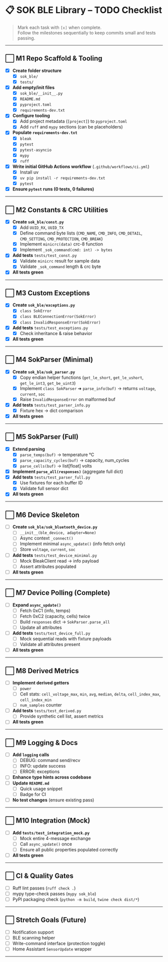 # 📋 SOK BLE Library – TODO Checklist

> Mark each task with `[x]` when complete.  
> Follow the milestones sequentially to keep commits small and tests passing.

---

## ⬜ M1 Repo Scaffold & Tooling
- [x] **Create folder structure**
  - [x] `sok_ble/`
  - [x] `tests/`
- [x] **Add empty/init files**
  - [x] `sok_ble/__init__.py`
  - [x] `README.md`
  - [x] `pyproject.toml`
  - [x] `requirements-dev.txt`
- [x] **Configure tooling**
  - [x] Add project metadata (`[project]`) to `pyproject.toml`
  - [x] Add `ruff` and `mypy` sections (can be placeholders)
- [x] **Populate `requirements-dev.txt`**
  - [x] `bleak`
  - [x] `pytest`
  - [x] `pytest-asyncio`
  - [x] `mypy`
  - [x] `ruff`
- [x] **Write initial GitHub Actions workflow** (`.github/workflows/ci.yml`)
  - [x] Install uv
  - [x] `uv pip install -r requirements-dev.txt`
  - [x] `pytest`
- [x] **Ensure `pytest` runs (0 tests, 0 failures)**

---

## ⬜ M2 Constants & CRC Utilities
- [x] **Create `sok_ble/const.py`**
  - [x] Add `UUID_RX`, `UUID_TX`
  - [x] Define command byte lists (`CMD_NAME`, `CMD_INFO`, `CMD_DETAIL`, `CMD_SETTING`, `CMD_PROTECTION`, `CMD_BREAK`)
  - [x] Implement `minicrc(data)` crc-8 function
  - [x] Implement `_sok_command(cmd: int) -> bytes`
- [x] **Add tests** `tests/test_const.py`
  - [x] Validate `minicrc` result for sample data
  - [x] Validate `_sok_command` length & crc byte
- [x] **All tests green**

---

## ⬜ M3 Custom Exceptions
- [x] **Create `sok_ble/exceptions.py`**
  - [x] `class SokError`
  - [x] `class BLEConnectionError(SokError)`
  - [x] `class InvalidResponseError(SokError)`
- [x] **Add tests** `tests/test_exceptions.py`
  - [x] Check inheritance & raise behavior
- [x] **All tests green**

---

## ⬜ M4 SokParser (Minimal)
- [x] **Create `sok_ble/sok_parser.py`**
  - [x] Copy endian helper functions (`get_le_short`, `get_le_ushort`, `get_le_int3`, `get_be_uint3`)
  - [x] Implement `class SokParser` ➜ `parse_info(buf)` → returns `voltage`, `current`, `soc`
  - [x] Raise `InvalidResponseError` on malformed buf
- [x] **Add tests** `tests/test_parser_info.py`
  - [x] Fixture hex → dict comparison
- [x] **All tests green**

---

## ⬜ M5 SokParser (Full)
- [x] **Extend parsing**
  - [x] `parse_temps(buf)` → temperature °C
  - [x] `parse_capacity_cycles(buf)` → capacity, num_cycles
  - [x] `parse_cells(buf)` → list[float] volts
- [x] **Implement `parse_all(responses)`** (aggregate full dict)
- [x] **Add tests** `tests/test_parser_full.py`
  - [x] Use fixtures for each buffer ID
  - [x] Validate full sensor dict
- [x] **All tests green**

---

## ⬜ M6 Device Skeleton
- [ ] **Create `sok_ble/sok_bluetooth_device.py`**
  - [ ] `__init__(ble_device, adapter=None)`
  - [ ] Async context `_connect()`
  - [ ] Implement minimal `async_update()` (info fetch only)
  - [ ] Store `voltage`, `current`, `soc`
- [ ] **Add tests** `tests/test_device_minimal.py`
  - [ ] Mock BleakClient read → info payload
  - [ ] Assert attributes populated
- [ ] **All tests green**

---

## ⬜ M7 Device Polling (Complete)
- [ ] **Expand `async_update()`**
  - [ ] Fetch 0xC1 (info, temps)
  - [ ] Fetch 0xC2 (capacity, cells) twice
  - [ ] Build `responses` dict → `SokParser.parse_all`
  - [ ] Update all attributes
- [ ] **Add tests** `tests/test_device_full.py`
  - [ ] Mock sequential reads with fixture payloads
  - [ ] Validate all attributes present
- [ ] **All tests green**

---

## ⬜ M8 Derived Metrics
- [ ] **Implement derived getters**
  - [ ] `power`
  - [ ] Cell stats: `cell_voltage_max`, `min`, `avg`, `median`, `delta`, `cell_index_max`, `cell_index_min`
  - [ ] `num_samples` counter
- [ ] **Add tests** `tests/test_derived.py`
  - [ ] Provide synthetic cell list, assert metrics
- [ ] **All tests green**

---

## ⬜ M9 Logging & Docs
- [ ] **Add `logging` calls**
  - [ ] DEBUG: command send/recv
  - [ ] INFO: update success
  - [ ] ERROR: exceptions
- [ ] **Enhance type hints across codebase**
- [ ] **Update `README.md`**
  - [ ] Quick usage snippet
  - [ ] Badge for CI
- [ ] **No test changes** (ensure existing pass)

---

## ⬜ M10 Integration (Mock)
- [ ] **Add `tests/test_integration_mock.py`**
  - [ ] Mock entire 4-message exchange
  - [ ] Call `async_update()` once
  - [ ] Ensure all public properties populated correctly
- [ ] **All tests green**

---

## ⬜ CI & Quality Gates
- [ ] Ruff lint passes (`ruff check .`)
- [ ] mypy type-check passes (`mypy sok_ble`)
- [ ] PyPI packaging check (`python -m build`, `twine check dist/*`)

---

## ⬜ Stretch Goals (Future)
- [ ] Notification support
- [ ] BLE scanning helper
- [ ] Write-command interface (protection toggle)
- [ ] Home Assistant `SensorUpdate` wrapper

---